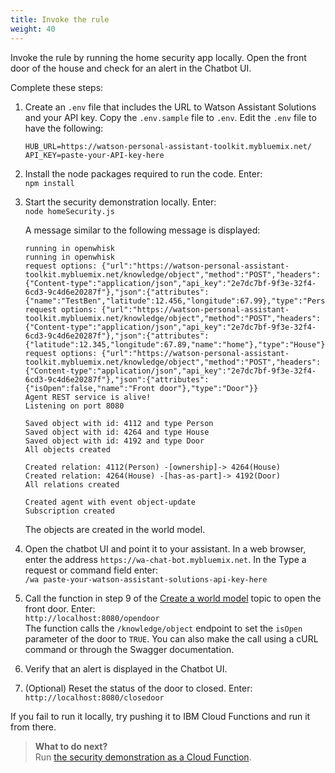 ```yaml
---
title: Invoke the rule
weight: 40
---
```

Invoke the rule by running the home security app locally.  Open the front door of the house and check for an alert in the Chatbot UI.

Complete these steps:
1. Create an `.env` file that includes the URL to Watson Assistant Solutions and your API key.
Copy the `.env.sample` file to `.env`. Edit the `.env` file to have the following:
    ```
    HUB_URL=https://watson-personal-assistant-toolkit.mybluemix.net/
    API_KEY=paste-your-API-key-here

    ```
2.  Install the node packages required to run the code. Enter:<br>
`npm install`
3. Start the security demonstration locally. Enter:<br>
`node homeSecurity.js`

    A message similar to the following message is displayed:
    ```
    running in openwhisk
    running in openwhisk
    request options: {"url":"https://watson-personal-assistant-toolkit.mybluemix.net/knowledge/object","method":"POST","headers":{"Content-type":"application/json","api_key":"2e7dc7bf-9f3e-32f4-6cd3-9c4d6e20287f"},"json":{"attributes":{"name":"TestBen","latitude":12.456,"longitude":67.99},"type":"Person"}}
    request options: {"url":"https://watson-personal-assistant-toolkit.mybluemix.net/knowledge/object","method":"POST","headers":{"Content-type":"application/json","api_key":"2e7dc7bf-9f3e-32f4-6cd3-9c4d6e20287f"},"json":{"attributes":{"latitude":12.345,"longitude":67.89,"name":"home"},"type":"House"}}
    request options: {"url":"https://watson-personal-assistant-toolkit.mybluemix.net/knowledge/object","method":"POST","headers":{"Content-type":"application/json","api_key":"2e7dc7bf-9f3e-32f4-6cd3-9c4d6e20287f"},"json":{"attributes":{"isOpen":false,"name":"Front door"},"type":"Door"}}
    Agent REST service is alive!
    Listening on port 8080

    Saved object with id: 4112 and type Person
    Saved object with id: 4264 and type House
    Saved object with id: 4192 and type Door
    All objects created

    Created relation: 4112(Person) -[ownership]-> 4264(House)
    Created relation: 4264(House) -[has-as-part]-> 4192(Door)
    All relations created

    Created agent with event object-update
    Subscription created

    ```
    The objects are created in the world model.
4. Open the chatbot UI and point it to your assistant.  In a web browser, enter the address `https://wa-chat-bot.mybluemix.net`.  In the Type a request or command field enter:<br>
`/wa paste-your-watson-assistant-solutions-api-key-here`
5. Call the function in step 9 of the [Create a world model]({{site.baseurl}}/knowledge/create-objects) topic to open the front door. 
Enter:<br>
    `http://localhost:8080/opendoor`    
    The function calls the `/knowledge/object` endpoint to set the `isOpen` parameter of the door to `TRUE`. You can also make the call using a cURL command or through the Swagger documentation. 
6. Verify that an alert is displayed in the Chatbot UI.
7. (Optional) Reset the status of the door to closed.  Enter:<br>
    `http://localhost:8080/closedoor`

If you fail to run it locally, try pushing it to IBM Cloud Functions and run it from there.

> **What to do next?**<br/>
Run [the security demonstration as a Cloud Function]({{site.baseurl}}/knowledge/create-rule/).

